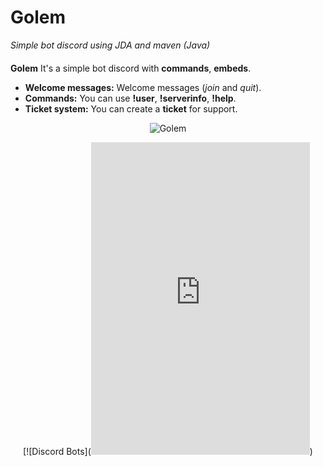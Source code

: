 # Golem
*Simple bot discord using JDA and maven (Java)*
#### 
**Golem** It's a simple bot discord with **commands**, **embeds**.

* **Welcome messages:** Welcome messages (*join* and *quit*).
* **Commands:** You can use **!user**, **!serverinfo**, **!help**.
* **Ticket system:** You can create a **ticket** for support.

<div align="center">

![Golem](https://gamepedia.cursecdn.com/minecraft_fr_gamepedia/b/b9/Golem_de_fer.png?version=ff8d6a41555daea1595d7e272c5ad9b6)

[![Discord Bots](<iframe src="https://discordapp.com/widget?id=631423660669796362&theme=dark" width="350" height="500" allowtransparency="true" frameborder="0"></iframe>)

</div>

